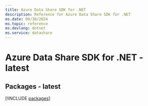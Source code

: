 ```yaml
---
title: Azure Data Share SDK for .NET
description: Reference for Azure Data Share SDK for .NET
ms.date: 09/30/2024
ms.topic: reference
ms.devlang: dotnet
ms.service: datashare
---
```

# Azure Data Share SDK for .NET - latest
## Packages - latest
[!INCLUDE [packages](data-share-index.md)]